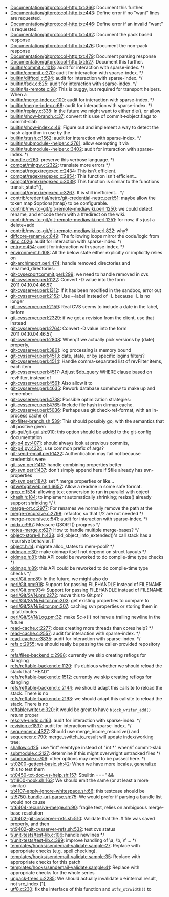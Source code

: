 * [Documentation/gitprotocol-http.txt:366](Documentation/gitprotocol-http.txt#L366): Document this further.
* [Documentation/gitprotocol-http.txt:443](Documentation/gitprotocol-http.txt#L443): Define error if no "want" lines are requested.
* [Documentation/gitprotocol-http.txt:446](Documentation/gitprotocol-http.txt#L446): Define error if an invalid "want" is requested.
* [Documentation/gitprotocol-http.txt:462](Documentation/gitprotocol-http.txt#L462): Document the pack based response
* [Documentation/gitprotocol-http.txt:476](Documentation/gitprotocol-http.txt#L476): Document the non-pack response
* [Documentation/gitprotocol-http.txt:479](Documentation/gitprotocol-http.txt#L479): Document parsing response
* [Documentation/gitprotocol-http.txt:527](Documentation/gitprotocol-http.txt#L527): Document this further.
* [builtin/commit.c:1018](builtin/commit.c#L1018): audit for interaction with sparse-index. */
* [builtin/commit.c:270](builtin/commit.c#L270): audit for interaction with sparse-index. */
* [builtin/difftool.c:594](builtin/difftool.c#L594): audit for interaction with sparse-index. */
* [builtin/fsck.c:825](builtin/fsck.c#L825): audit for interaction with sparse-index. */
* [builtin/ls-remote.c:98](builtin/ls-remote.c#L98): This is buggy, but required for transport helpers. When a
* [builtin/merge-index.c:100](builtin/merge-index.c#L100): audit for interaction with sparse-index. */
* [builtin/merge-index.c:68](builtin/merge-index.c#L68): audit for interaction with sparse-index. */
* [builtin/replay.c:338](builtin/replay.c#L338): In the future we might want to either die(), or allow
* [builtin/show-branch.c:37](builtin/show-branch.c#L37): convert this use of commit->object.flags to commit-slab
* [builtin/show-index.c:46](builtin/show-index.c#L46): Figure out and implement a way to detect the hash algorithm in use by the
* [builtin/stash.c:1562](builtin/stash.c#L1562): audit for interaction with sparse-index. */
* [builtin/submodule--helper.c:2761](builtin/submodule--helper.c#L2761): allow exempting it via
* [builtin/submodule--helper.c:3402](builtin/submodule--helper.c#L3402): audit for interaction with sparse-index. */
* [bundle.c:260](bundle.c#L260): preserve this verbose language. */
* [compat/mingw.c:2322](compat/mingw.c#L2322): translate more errors */
* [compat/regex/regexec.c:2434](compat/regex/regexec.c#L2434): This isn't efficient.
* [compat/regex/regexec.c:2854](compat/regex/regexec.c#L2854): This function isn't efficient...
* [compat/regex/regexec.c:3039](compat/regex/regexec.c#L3039): This function is similar to the functions transit_state*(),
* [compat/regex/regexec.c:3267](compat/regex/regexec.c#L3267): It is still inefficient...  */
* [contrib/credential/netrc/git-credential-netrc.perl:51](contrib/credential/netrc/git-credential-netrc.perl#L51): maybe allow the token map $options{tmap} to be configurable.
* [contrib/mw-to-git/git-remote-mediawiki.perl:1250](contrib/mw-to-git/git-remote-mediawiki.perl#L1250): we could detect rename, and encode them with a #redirect on the wiki.
* [contrib/mw-to-git/git-remote-mediawiki.perl:1251](contrib/mw-to-git/git-remote-mediawiki.perl#L1251): for now, it's just a delete+add
* [contrib/mw-to-git/git-remote-mediawiki.perl:822](contrib/mw-to-git/git-remote-mediawiki.perl#L822): why?
* [diffcore-rename.c:849](diffcore-rename.c#L849): The following loops mirror the code/logic from
* [dir.c:4026](dir.c#L4026): audit for interaction with sparse-index. */
* [entry.c:454](entry.c#L454): audit for interaction with sparse-index. */
* [environment.h:108](environment.h#L108): All the below state either explicitly or implicitly relies on
* [git-archimport.perl:474](git-archimport.perl#L474): handle removed_directories and renamed_directories:
* [git-cvsexportcommit.perl:299](git-cvsexportcommit.perl#L299): we need to handle removed in cvs
* [git-cvsserver.perl:1122](git-cvsserver.perl#L1122): Convert -D value into the form 2011.04.10.04.46.57,
* [git-cvsserver.perl:1312](git-cvsserver.perl#L1312): If it has been modified in the sandbox, error out
* [git-cvsserver.perl:2152](git-cvsserver.perl#L2152): Use --label instead of -L because -L is no longer
* [git-cvsserver.perl:2159](git-cvsserver.perl#L2159): Real CVS seems to include a date in the label, before
* [git-cvsserver.perl:2329](git-cvsserver.perl#L2329): if we got a revision from the client, use that instead
* [git-cvsserver.perl:2764](git-cvsserver.perl#L2764): Convert -D value into the form 2011.04.10.04.46.57,
* [git-cvsserver.perl:2808](git-cvsserver.perl#L2808): When/if we actually pick versions by {date} properly,
* [git-cvsserver.perl:3861](git-cvsserver.perl#L3861): log processing is memory bound
* [git-cvsserver.perl:4513](git-cvsserver.perl#L4513): date, state, or by specific logins filters?
* [git-cvsserver.perl:4514](git-cvsserver.perl#L4514): Handle comma-separated list of revFilter items, each item
* [git-cvsserver.perl:4517](git-cvsserver.perl#L4517): Adjust $db_query WHERE clause based on revFilter, instead of
* [git-cvsserver.perl:4561](git-cvsserver.perl#L4561): Also allow it to
* [git-cvsserver.perl:4635](git-cvsserver.perl#L4635): Rework database somehow to make up and remember
* [git-cvsserver.perl:4738](git-cvsserver.perl#L4738): Possible optimization strategies:
* [git-cvsserver.perl:4765](git-cvsserver.perl#L4765): Include file hash in dirmap cache.
* [git-cvsserver.perl:5036](git-cvsserver.perl#L5036): Perhaps use git check-ref-format, with an in-process cache of
* [git-filter-branch.sh:539](git-filter-branch.sh#L539): This should possibly go, with the semantics that all positive given
* [git-gui/git-gui.sh:910](git-gui/git-gui.sh#L910): this option should be added to the git-config documentation
* [git-p4.py:4071](git-p4.py#L4071): should always look at previous commits,
* [git-p4.py:4324](git-p4.py#L4324): use common prefix of args?
* [git-send-email.perl:1422](git-send-email.perl#L1422): Authentication may fail not because credentials were
* [git-svn.perl:1417](git-svn.perl#L1417): handle combining properties better
* [git-svn.perl:1437](git-svn.perl#L1437): don't simply append here if $file already has svn-properties
* [git-svn.perl:1870](git-svn.perl#L1870): set *:merge properties or like...
* [gitweb/gitweb.perl:6657](gitweb/gitweb.perl#L6657): Allow a readme in some safe format.
* [grep.c:1534](grep.c#L1534): allowing text conversion to run in parallel with object
* [khash.h:184](khash.h#L184): to implement automatically shrinking; resize() already support shrinking */ \
* [merge-ort.c:2977](merge-ort.c#L2977): For renames we normally remove the path at the
* [merge-recursive.c:2798](merge-recursive.c#L2798): refactor, so that 1/2 are not needed */
* [merge-recursive.c:541](merge-recursive.c#L541): audit for interaction with sparse-index. */
* [midx.c:967](midx.c#L967): Measure QSORT() progress */
* [notes-merge.c:627](notes-merge.c#L627): How to handle multiple merge-bases? */
* [object-store-ll.h:438](object-store-ll.h#L438): oid_object_info_extended()'s call stack has a recursive behavior. If
* [object.h:14](object.h#L14): migrate alloc_states to mem-pool? */
* [oidmap.c:30](oidmap.c#L30): make oidmap itself not depend on struct layouts */
* [oidmap.h:81](oidmap.h#L81): this API could be reworked to do compile-time type checks */
* [oidmap.h:89](oidmap.h#L89): this API could be reworked to do compile-time type checks */
* [perl/Git.pm:89](perl/Git.pm#L89): In the future, we might also do
* [perl/Git.pm:918](perl/Git.pm#L918): Support for passing FILEHANDLE instead of FILENAME
* [perl/Git.pm:934](perl/Git.pm#L934): Support for passing FILEHANDLE instead of FILENAME
* [perl/Git/SVN.pm:2272](perl/Git/SVN.pm#L2272): move this to Git.pm?
* [perl/Git/SVN/Editor.pm:303](perl/Git/SVN/Editor.pm#L303): get existing properties to compare to
* [perl/Git/SVN/Editor.pm:307](perl/Git/SVN/Editor.pm#L307): caching svn properties or storing them in .gitattributes
* [perl/Git/SVN/Log.pm:32](perl/Git/SVN/Log.pm#L32): make $c->{l} not have a trailing newline in the future
* [read-cache.c:2277](read-cache.c#L2277): does creating more threads than cores help? */
* [read-cache.c:2557](read-cache.c#L2557): audit for interaction with sparse-index. */
* [read-cache.c:3835](read-cache.c#L3835): audit for interaction with sparse-index. */
* [refs.c:2955](refs.c#L2955): we should really be passing the caller-provided repository to
* [refs/files-backend.c:2998](refs/files-backend.c#L2998): currently we skip creating reflogs for dangling
* [refs/reftable-backend.c:1120](refs/reftable-backend.c#L1120): it's dubious whether we should reload the stack that "HEAD"
* [refs/reftable-backend.c:1512](refs/reftable-backend.c#L1512): currently we skip creating reflogs for dangling
* [refs/reftable-backend.c:2144](refs/reftable-backend.c#L2144): we should adapt this callsite to reload the stack. There is no
* [refs/reftable-backend.c:2193](refs/reftable-backend.c#L2193): we should adapt this callsite to reload the stack. There is no
* [reftable/writer.c:320](reftable/writer.c#L320): it would be great to have `block_writer_add()` return proper
* [resolve-undo.c:163](resolve-undo.c#L163): audit for interaction with sparse-index. */
* [revision.c:1837](revision.c#L1837): audit for interaction with sparse-index. */
* [sequencer.c:4327](sequencer.c#L4327): Should use merge_incore_recursive() and
* [sequencer.c:790](sequencer.c#L790): merge_switch_to_result will update index/working tree;
* [shallow.c:125](shallow.c#L125): use "int" elemtype instead of "int *" when/if commit-slab
* [submodule.c:2127](submodule.c#L2127): determine if this might overwright untracked files */
* [submodule.c:706](submodule.c#L706): other options may need to be passed here. */
* [t/t0200-gettext-basic.sh:42](t/t0200-gettext-basic.sh#L42): When we have more locales, generalize this to test them
* [t/t0450-txt-doc-vs-help.sh:157](t/t0450-txt-doc-vs-help.sh#L157): $builtin ===" &&
* [t/t1800-hook.sh:163](t/t1800-hook.sh#L163): We should emit the same (or at least a more similar)
* [t/t4107-apply-ignore-whitespace.sh:66](t/t4107-apply-ignore-whitespace.sh#L66): this testcase should be
* [t/t5750-bundle-uri-parse.sh:75](t/t5750-bundle-uri-parse.sh#L75): We would prefer if parsing a bundle list would not cause
* [t/t6404-recursive-merge.sh:90](t/t6404-recursive-merge.sh#L90): fragile test, relies on ambiguous merge-base resolution
* [t/t9402-git-cvsserver-refs.sh:510](t/t9402-git-cvsserver-refs.sh#L510): Validate that the .# file was saved properly, and then
* [t/t9402-git-cvsserver-refs.sh:532](t/t9402-git-cvsserver-refs.sh#L532): test cvs status
* [t/unit-tests/test-lib.c:106](t/unit-tests/test-lib.c#L106): handle newlines */
* [t/unit-tests/test-lib.c:399](t/unit-tests/test-lib.c#L399): improve handling of \a, \b, \f ... */
* [templates/hooks/sendemail-validate.sample:27](templates/hooks/sendemail-validate.sample#L27): Replace with appropriate checks (e.g. spell checking).
* [templates/hooks/sendemail-validate.sample:35](templates/hooks/sendemail-validate.sample#L35): Replace with appropriate checks for this patch
* [templates/hooks/sendemail-validate.sample:41](templates/hooks/sendemail-validate.sample#L41): Replace with appropriate checks for the whole series
* [unpack-trees.c:2285](unpack-trees.c#L2285): We should actually invalidate o->internal.result, not src_index [1].
* [utf8.c:230](utf8.c#L230): fix the interface of this function and `utf8_strwidth()` to
